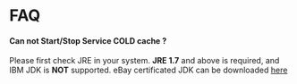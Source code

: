 # FAQ

#### Can not Start/Stop Service COLD cache ?
Please first check JRE in your system. **JRE 1.7** and above is required, and IBM JDK is **NOT** supported. eBay certificated JDK can be downloaded [here](http://devtools/raptor/tools/jdk/)
